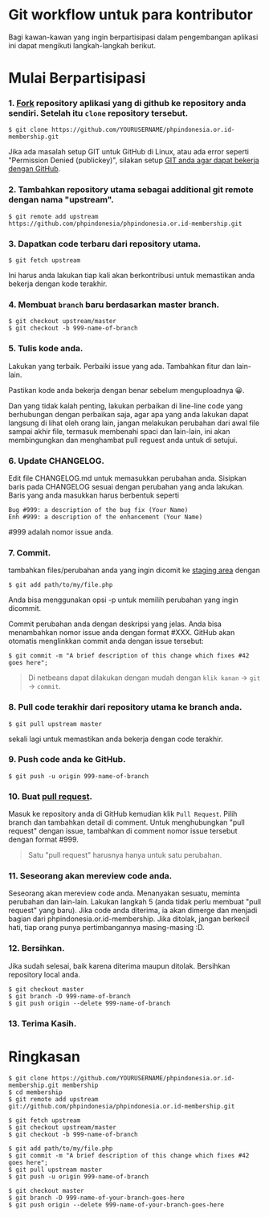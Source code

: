 Git workflow untuk para kontributor
===================================

Bagi kawan-kawan yang ingin berpartisipasi dalam pengembangan aplikasi ini dapat mengikuti langkah-langkah berikut.

# Mulai Berpartisipasi #

### 1. [Fork](http://help.github.com/fork-a-repo/) repository aplikasi yang di github ke repository anda sendiri. Setelah itu `clone` repository tersebut.

```
$ git clone https://github.com/YOURUSERNAME/phpindonesia.or.id-membership.git
```

Jika ada masalah setup GIT untuk GitHub di Linux, atau ada error seperti "Permission Denied (publickey)", silakan setup [GIT anda agar dapat bekerja dengan GitHub](http://help.github.com/linux-set-up-git/).

### 2. Tambahkan repository utama sebagai additional git remote dengan nama "upstream".

```
$ git remote add upstream https://github.com/phpindonesia/phpindonesia.or.id-membership.git
```

### 3. Dapatkan code terbaru dari repository utama.

```
$ git fetch upstream
```

Ini harus anda lakukan tiap kali akan berkontribusi untuk memastikan anda bekerja dengan kode terakhir.

### 4. Membuat `branch` baru berdasarkan master branch.

```
$ git checkout upstream/master
$ git checkout -b 999-name-of-branch
```

### 5. Tulis kode anda.

Lakukan yang terbaik. Perbaiki issue yang ada. Tambahkan fitur dan lain-lain.

Pastikan kode anda bekerja dengan benar sebelum menguploadnya :grinning:.

Dan yang tidak kalah penting, lakukan perbaikan di line-line code yang berhubungan dengan perbaikan saja,
agar apa yang anda lakukan dapat langsung di lihat oleh orang lain, jangan melakukan perubahan dari awal file 
sampai akhir file, termasuk membenahi spaci dan lain-lain, ini akan membingungkan dan menghambat pull reguest anda untuk di setujui.

### 6. Update CHANGELOG.

Edit file CHANGELOG.md untuk memasukkan perubahan anda. Sisipkan baris pada CHANGELOG sesuai dengan perubahan yang anda lakukan. Baris yang anda masukkan harus berbentuk seperti

```
Bug #999: a description of the bug fix (Your Name)
Enh #999: a description of the enhancement (Your Name)
```

 #999 adalah nomor issue anda.

### 7. Commit.

tambahkan files/perubahan anda yang ingin dicomit ke [staging area](http://gitref.org/basic/#add) dengan

```
$ git add path/to/my/file.php
```

Anda bisa menggunakan opsi -p untuk memilih perubahan yang ingin dicommit.

Commit perubahan anda dengan deskripsi yang jelas. Anda bisa menambahkan nomor issue anda dengan format #XXX. GitHub akan otomatis menglinkkan commit anda dengan issue tersebut:

```
$ git commit -m "A brief description of this change which fixes #42 goes here";
```

> Di netbeans dapat dilakukan dengan mudah dengan `klik kanan` -> `git` -> `commit`.

### 8. Pull code terakhir dari repository utama ke branch anda.

```
$ git pull upstream master
```

sekali lagi untuk memastikan anda bekerja dengan code terakhir.

### 9. Push code anda ke GitHub.

```
$ git push -u origin 999-name-of-branch
```

### 10. Buat [pull request](http://help.github.com/send-pull-requests/).

Masuk ke repository anda di GitHub kemudian klik `Pull Request`. Pilih branch dan tambahkan detail di comment. Untuk menghubungkan "pull request" dengan issue, tambahkan di comment nomor issue tersebut dengan format #999.

> Satu "pull request" harusnya hanya untuk satu perubahan.

### 11. Seseorang akan mereview code anda.

Seseorang akan mereview code anda. Menanyakan sesuatu, meminta perubahan dan lain-lain. Lakukan langkah 5 (anda tidak perlu membuat "pull request" yang baru). Jika code anda diterima, ia akan dimerge dan menjadi bagian dari phpindonesia.or.id-membership. Jika ditolak, jangan berkecil hati, tiap orang punya pertimbangannya masing-masing :D.

### 12. Bersihkan.

Jika sudah selesai, baik karena diterima maupun ditolak. Bersihkan repository local anda.

```
$ git checkout master
$ git branch -D 999-name-of-branch
$ git push origin --delete 999-name-of-branch
```

### 13. Terima Kasih.


# Ringkasan #

```
$ git clone https://github.com/YOURUSERNAME/phpindonesia.or.id-membership.git membership
$ cd membership
$ git remote add upstream git://github.com/phpindonesia/phpindonesia.or.id-membership.git

$ git fetch upstream
$ git checkout upstream/master
$ git checkout -b 999-name-of-branch

$ git add path/to/my/file.php
$ git commit -m "A brief description of this change which fixes #42 goes here";
$ git pull upstream master
$ git push -u origin 999-name-of-branch

$ git checkout master
$ git branch -D 999-name-of-your-branch-goes-here
$ git push origin --delete 999-name-of-your-branch-goes-here
```
